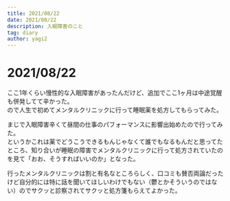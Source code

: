 ```yaml
---
title: 2021/08/22
date: 2021/08/22
description: 入眠障害のこと
tag: diary
author: yagi2
---
```


# 2021/08/22
ここ1年くらい慢性的な入眠障害があったんだけど、追加でここ1ヶ月は中途覚醒も併発してて辛かった。  
ので人生で初めてメンタルクリニックに行って睡眠薬を処方してもらってみた。  
  
まじで入眠障害辛くて昼間の仕事のパフォーマンスに影響出始めたので行ってみた。  
というかこれは薬でどうこうできるもんじゃなくて誰でもなるもんだと思ってたところ、知り合いが睡眠の障害でメンタルクリニックに行って処方されていたのを見て「おお、そうすればいいのか」となった。  
  
行ったメンタルクリニックは割と有名なところらしく、口コミも賛否両論だったけど自分的には特に話を聞いてほしいわけでもない（鬱とかそういうのではない）のでサクッと診察されてサクッと処方箋もらえてよかった。  
